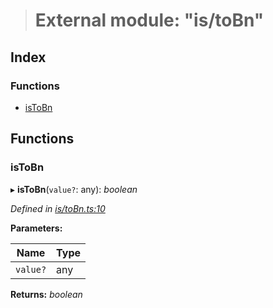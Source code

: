 > # External module: "is/toBn"

## Index

### Functions

* [isToBn](_is_tobn_.md#istobn)

## Functions

###  isToBn

▸ **isToBn**(`value?`: any): *boolean*

*Defined in [is/toBn.ts:10](https://github.com/polkadot-js/common/blob/808b633/packages/util/src/is/toBn.ts#L10)*

**Parameters:**

Name | Type |
------ | ------ |
`value?` | any |

**Returns:** *boolean*
